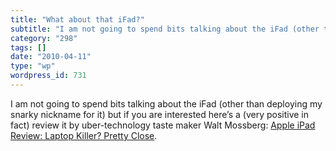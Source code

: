 ```yaml
---
title: "What about that iFad?"
subtitle: "I am not going to spend bits talking about the iFad (other than deploying my snarky nickname for it)..."
category: "298"
tags: []
date: "2010-04-11"
type: "wp"
wordpress_id: 731
---
```

I am not going to spend bits talking about the iFad (other than deploying my snarky nickname for it) but if you are interested here’s a (very positive in fact) review it by uber-technology taste maker Walt Mossberg: [Apple iPad Review: Laptop Killer? Pretty Close](http://ptech.allthingsd.com/20100331/apple-ipad-review/).